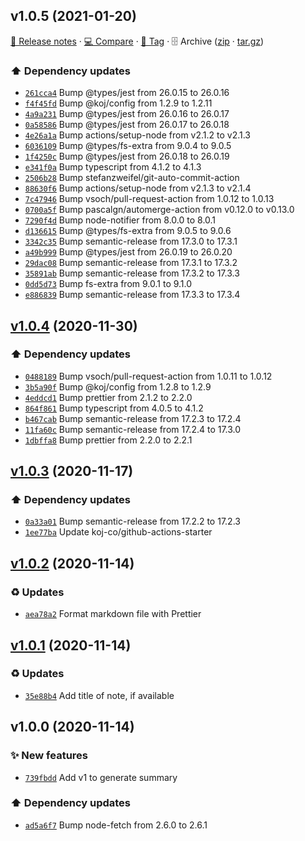 ## v1.0.5 (2021-01-20)

[📝 Release notes](https://github.com/AnandChowdhary/notes-summary/releases/tag/v1.0.5) · [💻 Compare](https://github.com/AnandChowdhary/notes-summary/compare/v1.0.4...v1.0.5) · [🔖 Tag](https://github.com/AnandChowdhary/notes-summary/tree/v1.0.5) · 🗄️ Archive ([zip](https://github.com/AnandChowdhary/notes-summary/archive/v1.0.5.zip) · [tar.gz](https://github.com/AnandChowdhary/notes-summary/archive/v1.0.5.tar.gz))

### ⬆️ Dependency updates

- [`261cca4`](https://github.com/AnandChowdhary/notes-summary/commit/261cca4)  Bump @types/jest from 26.0.15 to 26.0.16
- [`f4f45fd`](https://github.com/AnandChowdhary/notes-summary/commit/f4f45fd)  Bump @koj/config from 1.2.9 to 1.2.11
- [`4a9a231`](https://github.com/AnandChowdhary/notes-summary/commit/4a9a231)  Bump @types/jest from 26.0.16 to 26.0.17
- [`0a58586`](https://github.com/AnandChowdhary/notes-summary/commit/0a58586)  Bump @types/jest from 26.0.17 to 26.0.18
- [`4e26a1a`](https://github.com/AnandChowdhary/notes-summary/commit/4e26a1a)  Bump actions/setup-node from v2.1.2 to v2.1.3
- [`6036109`](https://github.com/AnandChowdhary/notes-summary/commit/6036109)  Bump @types/fs-extra from 9.0.4 to 9.0.5
- [`1f4250c`](https://github.com/AnandChowdhary/notes-summary/commit/1f4250c)  Bump @types/jest from 26.0.18 to 26.0.19
- [`e341f0a`](https://github.com/AnandChowdhary/notes-summary/commit/e341f0a)  Bump typescript from 4.1.2 to 4.1.3
- [`2506b28`](https://github.com/AnandChowdhary/notes-summary/commit/2506b28)  Bump stefanzweifel/git-auto-commit-action
- [`88630f6`](https://github.com/AnandChowdhary/notes-summary/commit/88630f6)  Bump actions/setup-node from v2.1.3 to v2.1.4
- [`7c47946`](https://github.com/AnandChowdhary/notes-summary/commit/7c47946)  Bump vsoch/pull-request-action from 1.0.12 to 1.0.13
- [`0700a5f`](https://github.com/AnandChowdhary/notes-summary/commit/0700a5f)  Bump pascalgn/automerge-action from v0.12.0 to v0.13.0
- [`7290f4d`](https://github.com/AnandChowdhary/notes-summary/commit/7290f4d)  Bump node-notifier from 8.0.0 to 8.0.1
- [`d136615`](https://github.com/AnandChowdhary/notes-summary/commit/d136615)  Bump @types/fs-extra from 9.0.5 to 9.0.6
- [`3342c35`](https://github.com/AnandChowdhary/notes-summary/commit/3342c35)  Bump semantic-release from 17.3.0 to 17.3.1
- [`a49b999`](https://github.com/AnandChowdhary/notes-summary/commit/a49b999)  Bump @types/jest from 26.0.19 to 26.0.20
- [`29dac08`](https://github.com/AnandChowdhary/notes-summary/commit/29dac08)  Bump semantic-release from 17.3.1 to 17.3.2
- [`35891ab`](https://github.com/AnandChowdhary/notes-summary/commit/35891ab)  Bump semantic-release from 17.3.2 to 17.3.3
- [`0dd5d73`](https://github.com/AnandChowdhary/notes-summary/commit/0dd5d73)  Bump fs-extra from 9.0.1 to 9.1.0
- [`e886839`](https://github.com/AnandChowdhary/notes-summary/commit/e886839)  Bump semantic-release from 17.3.3 to 17.3.4

## [v1.0.4](https://github.com/AnandChowdhary/notes-summary/compare/v1.0.3...v1.0.4) (2020-11-30)

### ⬆️ Dependency updates

- [`0488189`](https://github.com/AnandChowdhary/notes-summary/commit/0488189)  Bump vsoch/pull-request-action from 1.0.11 to 1.0.12
- [`3b5a90f`](https://github.com/AnandChowdhary/notes-summary/commit/3b5a90f)  Bump @koj/config from 1.2.8 to 1.2.9
- [`4eddcd1`](https://github.com/AnandChowdhary/notes-summary/commit/4eddcd1)  Bump prettier from 2.1.2 to 2.2.0
- [`864f861`](https://github.com/AnandChowdhary/notes-summary/commit/864f861)  Bump typescript from 4.0.5 to 4.1.2
- [`b467cab`](https://github.com/AnandChowdhary/notes-summary/commit/b467cab)  Bump semantic-release from 17.2.3 to 17.2.4
- [`11fa60c`](https://github.com/AnandChowdhary/notes-summary/commit/11fa60c)  Bump semantic-release from 17.2.4 to 17.3.0
- [`1dbffa8`](https://github.com/AnandChowdhary/notes-summary/commit/1dbffa8)  Bump prettier from 2.2.0 to 2.2.1

## [v1.0.3](https://github.com/AnandChowdhary/notes-summary/compare/v1.0.2...v1.0.3) (2020-11-17)

### ⬆️ Dependency updates

- [`0a33a01`](https://github.com/AnandChowdhary/notes-summary/commit/0a33a01)  Bump semantic-release from 17.2.2 to 17.2.3
- [`1ee77ba`](https://github.com/AnandChowdhary/notes-summary/commit/1ee77ba)  Update koj-co/github-actions-starter

## [v1.0.2](https://github.com/AnandChowdhary/notes-summary/compare/v1.0.1...v1.0.2) (2020-11-14)

### ♻️ Updates

- [`aea78a2`](https://github.com/AnandChowdhary/notes-summary/commit/aea78a2)  Format markdown file with Prettier

## [v1.0.1](https://github.com/AnandChowdhary/notes-summary/compare/v1.0.0...v1.0.1) (2020-11-14)

### ♻️ Updates

- [`35e88b4`](https://github.com/AnandChowdhary/notes-summary/commit/35e88b4)  Add title of note, if available

## v1.0.0 (2020-11-14)

### ✨ New features

- [`739fbdd`](https://github.com/AnandChowdhary/notes-summary/commit/739fbdd)  Add v1 to generate summary

### ⬆️ Dependency updates

- [`ad5a6f7`](https://github.com/AnandChowdhary/notes-summary/commit/ad5a6f7)  Bump node-fetch from 2.6.0 to 2.6.1
